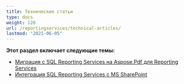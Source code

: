 ```yaml
---
title: Технические статьи
type: docs
weight: 120
url: /reportingservices/technical-articles/
lastmod: "2021-06-05"
---
```


**Этот раздел включает следующие темы:**
- [Миграция с SQL Reporting Services на Aspose.Pdf для Reporting Services](/pdf/reportingservices/migration-from-sql-reporting-services-to-aspose-pdf-for-reporting-services/)
- [Интеграция SQL Reporting Services с MS SharePoint](/pdf/reportingservices/sql-reporting-services-integration-with-ms-sharepoint/)